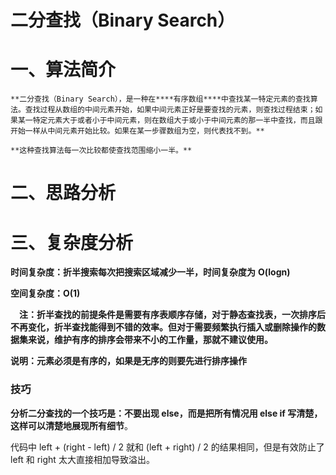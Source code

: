 # **二分查找（Binary Search）**

# **一、算法简介**

  	**二分查找（Binary Search），是一种在****有序数组****中查找某一特定元素的查找算法。查找过程从数组的中间元素开始，如果中间元素正好是要查找的元素，则查找过程结束；如果某一特定元素大于或者小于中间元素，则在数组大于或小于中间元素的那一半中查找，而且跟开始一样从中间元素开始比较。如果在某一步骤数组为空，则代表找不到。**

  	**这种查找算法每一次比较都使查找范围缩小一半。**



# **二、思路分析**



# **三、复杂度分析** 

  **时间复杂度：折半搜索每次把搜索区域减少一半，时间复杂度为** **O(logn)**

  **空间复杂度：O(1)**

　**注：折半查找的前提条件是需要有序表顺序存储，对于静态查找表，一次排序后不再变化，折半查找能得到不错的效率。但对于需要频繁执行插入或删除操作的数据集来说，维护有序的排序会带来不小的工作量，那就不建议使用。**

   **说明：元素必须是有序的，如果是无序的则要先进行排序操作**

### **技巧**

**分析二分查找的一个技巧是：不要出现 else，而是把所有情况用 else if 写清楚，这样可以清楚地展现所有细节**。

代码中 left + (right - left) / 2 就和 (left + right) / 2 的结果相同，但是有效防止了 left 和 right 太大直接相加导致溢出。